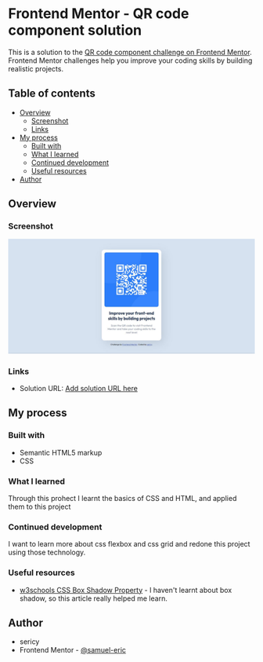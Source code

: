 # Frontend Mentor - QR code component solution

This is a solution to the [QR code component challenge on Frontend Mentor](https://www.frontendmentor.io/challenges/qr-code-component-iux_sIO_H). Frontend Mentor challenges help you improve your coding skills by building realistic projects.

## Table of contents

- [Overview](#overview)
  - [Screenshot](#screenshot)
  - [Links](#links)
- [My process](#my-process)
  - [Built with](#built-with)
  - [What I learned](#what-i-learned)
  - [Continued development](#continued-development)
  - [Useful resources](#useful-resources)
- [Author](#author)

## Overview

### Screenshot

![](./screenshot.jpg)

### Links

- Solution URL: [Add solution URL here](https://samuel-eric.github.io/frontendmentor-qr-code/)

## My process

### Built with

- Semantic HTML5 markup
- CSS

### What I learned

Through this prohect I learnt the basics of CSS and HTML, and applied them to this project

### Continued development

I want to learn more about css flexbox and css grid and redone this project using those technology.

### Useful resources

- [w3schools CSS Box Shadow Property](https://www.w3schools.com/cssref/css3_pr_box-shadow.asp) - I haven't learnt about box shadow, so this article really helped me learn.

## Author

- sericy
- Frontend Mentor - [@samuel-eric](https://www.frontendmentor.io/profile/yourusername)
